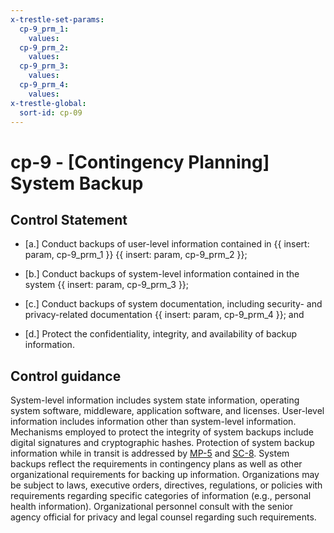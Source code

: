 ```yaml
---
x-trestle-set-params:
  cp-9_prm_1:
    values:
  cp-9_prm_2:
    values:
  cp-9_prm_3:
    values:
  cp-9_prm_4:
    values:
x-trestle-global:
  sort-id: cp-09
---
```


# cp-9 - \[Contingency Planning\] System Backup

## Control Statement

- \[a.\] Conduct backups of user-level information contained in {{ insert: param, cp-9_prm_1 }} {{ insert: param, cp-9_prm_2 }};

- \[b.\] Conduct backups of system-level information contained in the system {{ insert: param, cp-9_prm_3 }};

- \[c.\] Conduct backups of system documentation, including security- and privacy-related documentation {{ insert: param, cp-9_prm_4 }}; and

- \[d.\] Protect the confidentiality, integrity, and availability of backup information.

## Control guidance

System-level information includes system state information, operating system software, middleware, application software, and licenses. User-level information includes information other than system-level information. Mechanisms employed to protect the integrity of system backups include digital signatures and cryptographic hashes. Protection of system backup information while in transit is addressed by [MP-5](#mp-5) and [SC-8](#sc-8). System backups reflect the requirements in contingency plans as well as other organizational requirements for backing up information. Organizations may be subject to laws, executive orders, directives, regulations, or policies with requirements regarding specific categories of information (e.g., personal health information). Organizational personnel consult with the senior agency official for privacy and legal counsel regarding such requirements.
